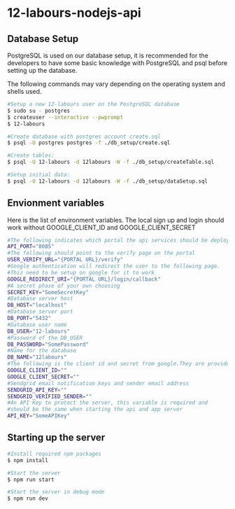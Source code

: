 # 12-labours-nodejs-api

## Database Setup

PostgreSQL is used on our database setup, it is recommended for the developers to have some basic
knowledge with PostgreSQL and psql before setting up the database.

The following commands may vary depending on the operating system and shells used.

```bash
#Setup a new 12-labours user on the PostgreSQL database
$ sudo su - postgres
$ createuser --interactive --pwprompt
$ 12-labours

#Create database with postgres account create.sql
$ psql -U postgres postgres -f ./db_setup/create.sql

#Create tables:
$ psql -U 12-labours -d 12labours -W -f ./db_setup/createTable.sql

#Setup initial data:
$ psql -U 12-labours -d 12labours -W -f ./db_setup/dataSetup.sql
```

## Envionment variables

Here is the list of environment variables. The local sign up and login should work without
GOOGLE_CLIENT_ID and GOOGLE_CLIENT_SECRET

```bash
#The following indicates which portal the api services should be deployed on
API_PORT="8085"
#The following should point to the verify page on the portal
USER_VERIFY_URL="{PORTAL URL}/verify"
#Google authentication will redirect the user to the following page.
#This need to be setup on google for it to work
GOOGLE_REDIRECT_URI="{PORTAL URL}/login/callback"
#A secret phase of your own choosing
SECRET_KEY="SomeSecretKey"
#Database server host
DB_HOST="localhost"
#Database server port
DB_PORT="5432"
#Database user name
DB_USER="12-labours"
#Password of the DB_USER
DB_PASSWORD="SomePassword"
#Name for the database
DB_NAME="12labours"
#The following is the client id and secret from google.They are provided from the Credentials setup on Google Cloud. They are used for google login
GOOGLE_CLIENT_ID=""
GOOGLE_CLIENT_SECRET=""
#Sendgrid email notification keys and sender email address
SENDGRID_API_KEY=""
SENDGRID_VERIFIED_SENDER=""
#An API Key to protect the server, this variable is required and
#should be the same when starting the api and app server
API_KEY="SomeAPIKey"
```

## Starting up the server

```bash
#Install required npm packages
$ npm install

#Start the server
$ npm run start

#Start the server in debug mode
$ npm run dev
```
